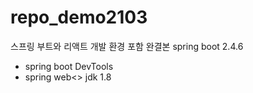 # repo_demo2103
스프링 부트와 리액트 개발 환경 포함 완결본
spring boot 2.4.6
- spring boot DevTools
- spring web<>
jdk 1.8
